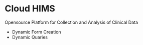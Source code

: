 # Cloud HIMS

Opensource Platform for Collection and Analysis of Clinical Data

- Dynamic Form Creation
- Dynamic Quaries
